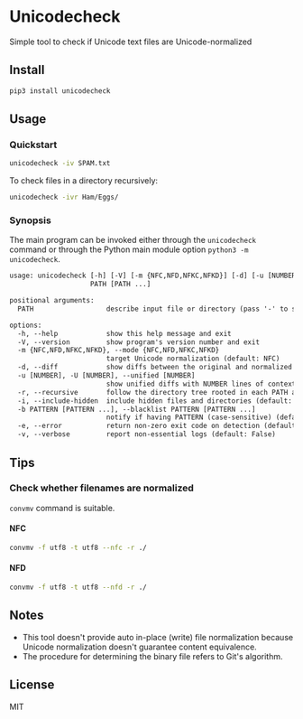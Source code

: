 # Unicodecheck

Simple tool to check if Unicode text files are Unicode-normalized

## Install

```sh
pip3 install unicodecheck
```

## Usage

### Quickstart

```sh
unicodecheck -iv SPAM.txt
```

To check files in a directory recursively:

```sh
unicodecheck -ivr Ham/Eggs/
```

### Synopsis

The main program can be invoked either through the `unicodecheck` command or through the Python main module option `python3 -m unicodecheck`.

```txt
usage: unicodecheck [-h] [-V] [-m {NFC,NFD,NFKC,NFKD}] [-d] [-u [NUMBER]] [-r] [-i] [-v]
                    PATH [PATH ...]

positional arguments:
  PATH                  describe input file or directory (pass '-' to specify stdin)

options:
  -h, --help            show this help message and exit
  -V, --version         show program's version number and exit
  -m {NFC,NFD,NFKC,NFKD}, --mode {NFC,NFD,NFKC,NFKD}
                        target Unicode normalization (default: NFC)
  -d, --diff            show diffs between the original and normalized (default: False)
  -u [NUMBER], -U [NUMBER], --unified [NUMBER]
                        show unified diffs with NUMBER lines of context [NUMBER=3] (default: False)
  -r, --recursive       follow the directory tree rooted in each PATH argument (default: False)
  -i, --include-hidden  include hidden files and directories (default: False)
  -b PATTERN [PATTERN ...], --blacklist PATTERN [PATTERN ...]
                        notify if having PATTERN (case-sensitive) (default: None)
  -e, --error           return non-zero exit code on detection (default: False)
  -v, --verbose         report non-essential logs (default: False)
```

## Tips

### Check whether filenames are normalized

`convmv` command is suitable.

#### NFC

```sh
convmv -f utf8 -t utf8 --nfc -r ./
```

#### NFD

```sh
convmv -f utf8 -t utf8 --nfd -r ./
```

## Notes

- This tool doesn't provide auto in-place (write) file normalization because Unicode normalization doesn't guarantee content equivalence.
- The procedure for determining the binary file refers to Git's algorithm.

## License

MIT

